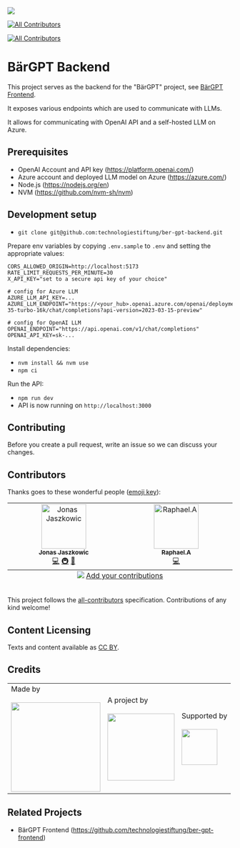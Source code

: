 ![](https://img.shields.io/badge/Built%20with%20%E2%9D%A4%EF%B8%8F-at%20Technologiestiftung%20Berlin-blue)

<!-- ALL-CONTRIBUTORS-BADGE:START - Do not remove or modify this section -->
[![All Contributors](https://img.shields.io/badge/all_contributors-2-orange.svg?style=flat-square)](#contributors-)
<!-- ALL-CONTRIBUTORS-BADGE:END -->

<!-- ALL-CONTRIBUTORS-BADGE:START - Do not remove or modify this section -->

[![All Contributors](https://img.shields.io/badge/all_contributors-0-orange.svg?style=flat-square)](#contributors-)

<!-- ALL-CONTRIBUTORS-BADGE:END -->

# BärGPT Backend

This project serves as the backend for the "BärGPT" project, see [BärGPT Frontend](https://github.com/technologiestiftung/ber-gpt-frontend).

It exposes various endpoints which are used to communicate with LLMs.

It allows for communicating with OpenAI API and a self-hosted LLM on Azure.

## Prerequisites

- OpenAI Account and API key (https://platform.openai.com/)
- Azure account and deployed LLM model on Azure (https://azure.com/)
- Node.js (https://nodejs.org/en)
- NVM (https://github.com/nvm-sh/nvm)

## Development setup

- `git clone git@github.com:technologiestiftung/ber-gpt-backend.git`

Prepare env variables by copying `.env.sample` to `.env` and setting the appropriate values:

```
CORS_ALLOWED_ORIGIN=http://localhost:5173
RATE_LIMIT_REQUESTS_PER_MINUTE=30
X_API_KEY="set to a secure api key of your choice"

# config for Azure LLM
AZURE_LLM_API_KEY=...
AZURE_LLM_ENDPOINT="https://<your_hub>.openai.azure.com/openai/deployments/gpt-35-turbo-16k/chat/completions?api-version=2023-03-15-preview"

# config for OpenAI LLM
OPENAI_ENDPOINT="https://api.openai.com/v1/chat/completions"
OPENAI_API_KEY=sk-...
```

Install dependencies:

- `nvm install && nvm use`
- `npm ci`

Run the API:

- `npm run dev`
- API is now running on `http://localhost:3000`

## Contributing

Before you create a pull request, write an issue so we can discuss your changes.

## Contributors

Thanks goes to these wonderful people ([emoji key](https://allcontributors.org/docs/en/emoji-key)):

<!-- ALL-CONTRIBUTORS-LIST:START - Do not remove or modify this section -->
<!-- prettier-ignore-start -->
<!-- markdownlint-disable -->
<table>
  <tbody>
    <tr>
      <td align="center" valign="top" width="14.28%"><a href="https://github.com/Jaszkowic"><img src="https://avatars.githubusercontent.com/u/10830180?v=4?s=100" width="100px;" alt="Jonas Jaszkowic"/><br /><sub><b>Jonas Jaszkowic</b></sub></a><br /><a href="https://github.com/technologiestiftung/ber-gpt-backend/commits?author=Jaszkowic" title="Code">💻</a> <a href="#infra-Jaszkowic" title="Infrastructure (Hosting, Build-Tools, etc)">🚇</a> <a href="https://github.com/technologiestiftung/ber-gpt-backend/commits?author=Jaszkowic" title="Documentation">📖</a></td>
      <td align="center" valign="top" width="14.28%"><a href="https://github.com/raphael-arce"><img src="https://avatars.githubusercontent.com/u/8709861?v=4?s=100" width="100px;" alt="Raphael.A"/><br /><sub><b>Raphael.A</b></sub></a><br /><a href="https://github.com/technologiestiftung/ber-gpt-backend/commits?author=raphael-arce" title="Code">💻</a></td>
    </tr>
  </tbody>
  <tfoot>
    <tr>
      <td align="center" size="13px" colspan="7">
        <img src="https://raw.githubusercontent.com/all-contributors/all-contributors-cli/1b8533af435da9854653492b1327a23a4dbd0a10/assets/logo-small.svg">
          <a href="https://all-contributors.js.org/docs/en/bot/usage">Add your contributions</a>
        </img>
      </td>
    </tr>
  </tfoot>
</table>

<!-- markdownlint-restore -->
<!-- prettier-ignore-end -->

<!-- ALL-CONTRIBUTORS-LIST:END -->

<!-- ALL-CONTRIBUTORS-LIST:START - Do not remove or modify this section -->
<!-- prettier-ignore-start -->
<!-- markdownlint-disable -->
<table>
  <tr>
  </tr>
</table>

<!-- markdownlint-restore -->
<!-- prettier-ignore-end -->

<!-- ALL-CONTRIBUTORS-LIST:END -->

This project follows the [all-contributors](https://github.com/all-contributors/all-contributors) specification. Contributions of any kind welcome!

## Content Licensing

Texts and content available as [CC BY](https://creativecommons.org/licenses/by/3.0/de/).

## Credits

<table>
  <tr>
    <td>
      Made by <a href="https://citylab-berlin.org/de/start/">
        <br />
        <br />
        <img width="200" src="https://logos.citylab-berlin.org/logo-citylab-berlin.svg" />
      </a>
    </td>
    <td>
      A project by <a href="https://www.technologiestiftung-berlin.de/">
        <br />
        <br />
        <img width="150" src="https://logos.citylab-berlin.org/logo-technologiestiftung-berlin-de.svg" />
      </a>
    </td>
    <td>
      Supported by <a href="https://www.berlin.de/rbmskzl/">
        <br />
        <br />
        <img width="80" src="https://logos.citylab-berlin.org/logo-berlin-senatskanzelei-de.svg" />
      </a>
    </td>
  </tr>
</table>

## Related Projects

- BärGPT Frontend (https://github.com/technologiestiftung/ber-gpt-frontend)
